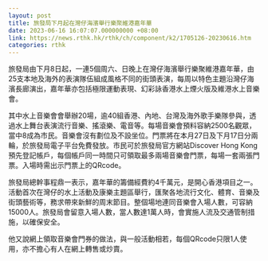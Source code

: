 ```yaml
---
layout: post
title: 旅發局下月起在灣仔海濱舉行樂聚維港嘉年華
date: 2023-06-16 16:07:07.000000000 +08:00
link: https://news.rthk.hk/rthk/ch/component/k2/1705126-20230616.htm
categories: rthk
---
```


旅發局由下月8日起，一連5個周六、日晚上在灣仔海濱舉行樂聚維港嘉年華，由25支本地及海外的表演隊伍組成風格不同的街頭表演，每周以特色主題沿灣仔海濱長廊演出，嘉年華亦包括極限運動表現、幻彩詠香港水上煙火版及維港水上音樂會。

其中水上音樂會會舉辦20場，逾40組香港、內地、台灣及海外歌手樂隊參與，透過水上舞台表演流行音樂、搖滾樂、電音等。每場音樂會預料容納2500名觀眾，當中8成為市民。音樂會沒有劃位及不設坐位。門票將在本月27日及下月17日分兩輪，於旅發局電子平台免費發放。市民可於旅發局官方網站Discover Hong Kong預先登記帳戶，每個帳戶同一時間只可領取最多兩場音樂會門票，每場一套兩張門票。入場時需出示門票上的QRcode。

旅發局總幹事程鼎一表示，嘉年華的籌備經費約4千萬元，是開心香港項目之一。活動首次在灣仔的水上活動及康樂主題區舉行，匯聚各地流行文化、體育、音樂及街頭藝術等，務求帶來新鮮的周末節目。整個場地連同音樂會入場人數，可容納15000人。旅發局會留意入場人數，當人數達1萬人時，會實施人流及交通管制措施，以確保安全。

他又說網上領取音樂會門券的做法，與一般活動相若，每個QRcode只限1人使用，亦不擔心有人在網上轉售或炒賣。
